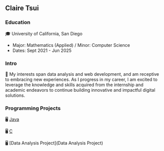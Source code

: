 ## Claire Tsui

### Education
🎓 University of California, San Diego
   - Major: Mathematics (Applied) / Minor: Computer Science  
   - Dates: Sept 2021 - Jun 2025

### Intro 
💬 My interests span data analysis and web development, and am receptive to embracing 
   new experiences. As I progress in my career, I am excited to leverage the knowledge 
   and skills acquired from the internship and academic endeavors to continue building innovative 
   and impactful digital solutions.

### Programming Projects
🖥️ [Java](Java)

🖥️ [C](C)

🖥️ [Data Analysis Project](Data Analysis Project)
